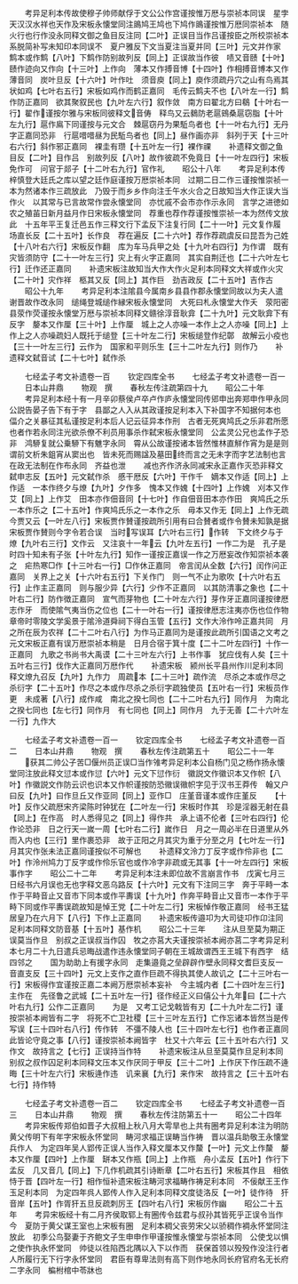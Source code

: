 <!-- { "loadSidebar": true } -->
　　考异足利本传故使穆子帅师献俘于文公公作宫谨按惟万厯与崇祯本同误　星孛天汉汉水祥也天作及宋板永懐堂同注鴡鸠王鸠也下鸠作鴡谨按惟万厯同崇祯本　随火行也行作没永同释文御之鱼目反注同【二叶】正误目当作吕谨按臣之所校崇祯本系脱简补写未知印本同误不　夏户雅反下文当夏注当夏并同【三叶】元文并作家　鹪本或作鹪【八叶】下鹪作防别故列反【同上】正误故当作彼　啧又音赜【十叶】赜作迹向又作向【十三叶】上作向　薄本又作搏音博【十四叶】作相搏音博本又作薄音同　炭叶旦反【十六叶】叶作吐　须音庾【同上】庾作须疏丹穴之山有鸟焉其状如鸡【七叶右五行】宋板如鸡作而鹤正嘉同　毛传云鹪夫不也【八叶左一行】鹪作防正嘉同　欲其聚叙民也【九叶左六行】叙作敛　南方曰翟北方曰鵗【十叶右一行】翟作谨按尔雅与宋板同彼释文音俦　释鸟又云鶨防老扈鴳桑扈窃脂【十叶左九行】扈作鳸下同谨按与元文合　棘扈窃丹为果駈鸟者也【十一叶右九行】无丹字正嘉同恐非　行扈唶唶昼为民駈鸟者也【同上】昼作画亦非　斜列于天【十三叶右六行】斜作邪正嘉同　裸圭有瓒【十五叶左一行】裸作祼
　　补遗释文御之鱼目反【二叶】目作吕　别故列反【八叶】故作彼疏不免竟日【十一叶左四行】宋板免作可　问官于郯子【十二叶右九行】官作礼
　　昭公十八年
　　考异足利本传梓慎登大廷氏之库以望之廷作庭谨按万厯崇祯本同　过期二日二作三谨按惟崇祯一本为然诸本作三疏放此　乃毁于而乡乡作向注壬午水火合之日故知当大作正误大当作火　以其常与已言故常作尝永懐堂同　亦忧戚不会市亦作示永同　言学之进徳如农之殖苖日新月益月作日宋板永懐堂同　荐重也荐作荐谨按惟崇祯一本为然传文放此　十五年平王复迁邑五作三释文行下孟反下注复行同【二十一叶】元文复作履　场直长反【二十五叶】长作良　荐在遍反【二十六叶】荐作荐疏虞反曰昆吾为己姓【十八叶右六行】宋板反作翻　库为车马兵甲之处【十九叶右四行】为作谓　既有灾皆须防守【二十一叶左三行】灾上有火字正嘉同　其实自荆迁也【二十六叶左七行】迁作还正嘉同
　　补遗宋板注故知当大作大作火足利本同释文大祥或作火灾【二十叶】灾作祥　柩其又反【同上】其作巨　劲吉政反【二十五叶】吉作古
　　昭公十九年
　　考异足利本注隂县今属南乡县县作郡永懐堂同故以为夫人遣谢晋故作改永同　缒绳登城缒作縁宋板永懐堂同　大死曰札永懐堂大作夭　荥阳密县荥作荧谨按永懐堂万厯与崇祯本同释文赣徐淳音耿弇【二十九叶】元文耿弇下有反字　嫠本又作厘【三十叶】上作厘　城上之人亦噪一本作上之人亦噪【同上】上作上之人亦噪疏妇人既托于缒登【三十叶左二行】宋板缒登作纪鄣　故解云小疫也【三十一叶左三行】云作为　国家和平则乐生【三十二叶左九行】则作乃
　　补遗释文弑音试【二十七叶】弑作杀

　　七经孟子考文补遗卷一百
　　钦定四库全书
　　七经孟子考文补遗卷一百一
　　日本山井鼎
　　物观　撰
　　春秋左传注疏第四十九
　　昭公二十年
　　考异足利本经十有一月辛卯蔡侯卢卒卢作庐永懐堂同传郳申出奔郑申作甲永同　公説告晏子告下有于字　县鄙之人入从其政谨按足利本入下补国字不知据何本也　偪介之关暴征其私谨按足利本后人记云征异本作刑　古者无死爽鸠氏之乐非君所愿也者作若永同注光欲杀僚不利员用事杀作弑宋板永懐堂同　公孟灵公兄也孟作子恐非　鸿駵复就公乗駵下有魋字永同　霄从公故谨按诸本皆然惟林直觧作宵为是是则谓前文析朱鉏宵从窦出也　皆未死而赐諡及墓田终而言之无未字而字艺法制也言在政无法制在作布永同　齐益也泄
　　减也齐作济永同减宋永正嘉作灭恐非释文弑申志反【五叶】元文弑作杀　慼干厯反【六叶】干作千　嫡本又作适【同上】上作适　一本作终夕与燎【九叶】夕作多　愧本又作媿【十四叶】上作媿　刈本又作艾【同上】上作艾　田本亦作佃音同【十七叶】作自佃音田本亦作田　爽鸠氏之乐一本作乐之【二十五叶】作爽鸠氏乐之一本作之乐　毋本又作无【同上】上作无疏今贾又云【一叶左八行】宋板贾作賛谨按疏所引用有曰合賛者或作令賛未知孰是据宋板贾作賛则今字令若合误　当时写误耳【六叶右三行】作转　下文终夕与于燎【九叶右三行】文作云　又注哀十一年云【九叶左五行】一作二为是　孔子是时四十知未有子张【十叶左九行】知作一谨按正嘉误一作之万厯妄改作知崇祯本袭之　疟热寒□作【十三叶右一行】□作休正嘉同　帝言闰从全数【六行】闰作问正嘉同　关界上之关【十六叶右五行】下关作门　则一气不止为歌吹【十六叶右五行】止作主正嘉同　则与服少异【六行】少作不正嘉同　以其防清事之象也【二十叶右二行】防作徴正嘉同　宣气而芽物也【二十叶左六行】芽作牙正嘉同谨按律厯志作牙　而使隂气夷当伤之位也【二十一叶右一行】谨按律厯志注夷亦伤也位作物　章帝时零陵文学奚景于隂泠道舜祠下得白玉管【五行】文作大泠作呤正嘉共同　月之所在辰为农祥【二十二叶右八行】为作马正嘉同为是谨按此疏所引国语之文考之元文宋板正嘉有误万厯崇祯本稍是　日月合宿于箕十度【二十二叶左四行】十作一正嘉同　九歌之书尚书大禹谟【二十三叶左六行】上书作事　犹应伐有人矣【三十五叶右三行】伐作大正嘉同万厯作代
　　补遗宋板　颍州长平县州作川足利本同释文燎九召反【九叶】九作力　周疏本【二十三叶】疏作流　尽杀之本或作尽之杀衍字【二十五叶】作尽之本或作尽杀之杀衍字疏独使员【五叶右一行】宋板员作更　未成著【八行】成作咸　南北之揆七同也【二十二叶右九行】同作月　为南北之揆七同也【左七行】同作月　有七同也【同上】同作月　九于无善【二十六叶左一行】九作大

　　七经孟子考文补遗卷一百一
　　钦定四库全书
　　七经孟子考文补遗卷一百二
　　日本山井鼎
　　物观　撰
　　春秋左传注疏第五十
　　昭公二十一年
　　获其二帅公子苦□偃州员正误□当作雂考异足利本公自杨门见之杨作扬永懐堂同注放此释文愆本或作愆【六叶】元文下愆作衍　徽説文作徽识本又作帜【八叶】作徽説文作防云识也识本又作帜谨按防恐幑误幑帜字见于汉书王莽传　翰又户曰反【九叶】曰作旦丘又作亚同【同上】亚作□　庄堇音谨本或作庄堇反
　　【十叶】反作父疏厯宋齐梁陈时钟犹在【二叶左一行】宋板时作其　珍是淫器无射在县【同上】在作高　时人悉得见之【同上】得作共　承上语不伦者【三叶右四行】伦作论恐非　日之行天一嵗一周【七叶右二行】嵗作日　月之一周必半在日道里从外而入内也【三行】里作裹恐非　故于正阳之月其灾为重于分至之月【七叶左一行】月其灾作张未法正嘉同谨按似不可解也
　　补遗释文泠力丁反字或作伶非也【二叶】作泠州鸠力丁反字或作伶乐官也或作冷字非疏或无其事【十一叶左四行】宋板事作字
　　昭公二十二年
　　考异足利本注未即位故不言崩言作书　戊寅七月三日经书六月误也无也字释文恶乌路反【十六叶】元文有下注同三字　奔于平畤一本作于平畤音止又音市下同本或作平夀误【十九叶】作奔平畤音止又音市一本作于平畤下同或作平夀误疏故知是悼王党【二十叶左二行】宋板悼作敬正嘉同　经书王猛居皇乃在六月下【八行】下作上正嘉同
　　补遗宋板传邉卭为大司徒卭作卬注同足利本同释文防音基【十五叶】基作机
　　昭公二十三年
　　注从旦至莫为期正误莫当作旦　别叔之正误叔当作囚　牧之亦莒大夫谨按崇祯本阙亦莒二字考异足利本七月二十九日遣兵忌晦战遣作违永懐堂同子朝在王城故谓西王王城下有西字　结四邻之
　　国为助助上有援字永同　走集邉竟之垒辟辟作壁永同释文耆巨支反一音直支反【三十四叶】元文上支作之直作巨疏不得执其使人故讥之【二十三叶右一行】宋板得作宜谨按正嘉二本阙万厯崇祯本妄补　今主城内者【二十四叶左三行】主作在　先径鲁之武城【二十五叶左一行】径作经正义曰僖公十九年曰【二十六叶右九行】公作二正嘉同
　　为是　又考工记戈戟皆有刃【二十九叶左二行】谨按崇祯本阙皆有二字　将死不亡卫社稷【三十三叶左五行】亡作忘诸本皆然当是传写误【三十四叶右八行】传作转　不彊不陵人也【三十四叶左七行】也作者正嘉同　此皆论守竟之事【八行】谨按崇祯本阙皆字　杜又十六年云【三十五叶右六行】又作文　故持言之【七行】正误持当作特
　　补遗宋板注从旦至莫莫作旦足利本同　别叔之叔作囚足利本同释文压本又作厌同于甲反【三十二叶】上作厌下作压疏不逄晦【三十叶左六行】宋板逄作违　讥来襄【九行】来作宋　故持言之【三十五叶右七行】持作特

　　七经孟子考文补遗卷一百二
　　钦定四库全书
　　七经孟子考文补遗卷一百三
　　日本山井鼎
　　物观　撰
　　春秋左传注防第五十一
　　昭公二十四年
　　考异宋板传郑伯如晋子大叔相上秋八月大雩旱也上共有圈考异足利本注为明防黄父传明下有年字宋板永怀堂同　畴河求福正误畴当作祷　晋以温兵助敬王永懐堂兵作人　为定四年吴人郢传正误人当作入释文厘本又作斄【一叶】元文上作斄　嫠本又作厘【四叶】上作厘　缾本又作瓶【同上】上作瓶　舟小孟反【五叶】作行下孟反　几又音几【同上】下几作机疏其引诗断章【二叶右五行】宋板其作且　相依恃于晋【四叶左一行】相作恒补遗宋板注畴河求福畴作祷足利本同　不佞献王王作玉足利本同　为定四年呉人郢传人作入足利本同释文度徒洛反【一叶】徒作待　犴音岸【五叶】作胥犴五旦反疏刺厉王【四叶右八行】宋板厉作幽
　　昭公二十五年
　　考异宋板经十有二月齐侯取郓上有圈传令兹君与叔孙其皆死乎正误令当作今　夏防于黄父谋王室也上宋板有圈　足利本稠父丧劳宋父以骄稠作裯永怀堂同注放此　初季公鸟娶妻于齐鲍文子生申申作甲谨按惟永懐堂与崇祯本同　公使戈以惧之使作执永怀堂同　帅徒以徃陷西北隅以入下以作而　获保首领以殁殁作没注行者人所履行无下行字永怀堂同　君臣有尊卑法则有高下则作地永同长府官府名无长府二字永同　楄柎棺中苓牀也
